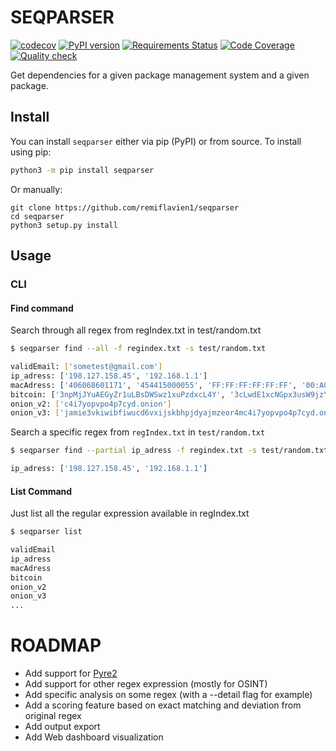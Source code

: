 # SEQPARSER

[![codecov](https://codecov.io/gh/remiflavien1/seqparser/branch/master/graph/badge.svg)](https://codecov.io/gh/remiflavien1/seqparser)  [![PyPI version](https://badge.fury.io/py/seqparser.svg)](https://badge.fury.io/py/seqparser) [![Requirements Status](https://requires.io/github/remiflavien1/SeqParser/requirements.svg?branch=master)](https://requires.io/github/remiflavien1/SeqParser/requirements/?branch=master) [![Code Coverage](https://github.com/remiflavien1/seqparser/workflows/Code%20coverage/badge.svg)](https://github.com/remiflavien1/seqparser/actions?query=workflow%3A%22Code+coverage%22) [![Quality check](https://github.com/remiflavien1/seqparser/workflows/Quality%20check/badge.svg)](https://github.com/remiflavien1/seqparser/actions?query=workflow%3A%22Quality+check%22) 

Get dependencies for a given package management system and a given package. 

## Install

You can install ```seqparser``` either via pip (PyPI) or from source.
To install using pip:
```bash
python3 -m pip install seqparser
```
Or manually:
```
git clone https://github.com/remiflavien1/seqparser
cd seqparser   
python3 setup.py install   
```





## Usage

### CLI 

#### Find command

Search through all regex from regIndex.txt in test/random.txt
```sh
$ seqparser find --all -f regindex.txt -s test/random.txt

validEmail: ['sometest@gmail.com']
ip_adress: ['198.127.158.45', '192.168.1.1']
macAdress: ['406068601171', '454415000055', 'FF:FF:FF:FF:FF:FF', '00:A0:C9:14:C8:29', '00:00:5E:00:01:28', '406067601871', '006129876543', '406017401951']
bitcoin: ['3npMjJYuAEGyZr1uLBsDWSwz1xuPzdxcL4Y', '3cLwdE1xcNGpx3usW9jzYC3erDS3d', '17ZtZF9r8BruWo62ddHYH6ucMVUfKQR', '1kV8NfTA7X1bh5cPekpWmEfg6MiD', '3QWz49mGLkg1gw9T8kUWV8TeCxFCJKpKmQ7', '3XpULLXUcTpBp1VUh3aDYrkEymySWm8pjnJ', '1j2Gjjehdi5KRQW3yHCEWjCHZpn9sxDupN', '13rV3W8pVTKjYXVUK6eS9E4AyMn3YuEQa9E', '39ui5NBjs82TkbTKrV2nkub4RX7hjDwdD', '3935XvxKuSDXHgd1EyaNvUHUr78nspTLCBF', '1XVLr6QYeCSFkAT2hc43uKrZEJsL', '33689657852p1234AxX7kbN4K8D1f1m1rD7', '1Wrcy4pXFfHJsr4xhATMQdqkMKsYgDPRjHu', '197TPY8Rviih6ykQ6aikdc7p5gcJG', '3DbEb6pqptsmmW5TnfpQ9Sd2fv47USFL', '1MyXo1o3vPeWB1tDHfvKVrCmChCNJ', '3E1DLQUmm7u2vePTa2Qz9LrUp2QnfvepQvc', '1zsbg36cXCzD4kQpuhQUe1j2V2hPyntdsWH', '1b61jMdJwGoejWTc1TF8Y23E722vn4RTa', '3vkiwibfiwucd6vxijskbhpjdyajmzeor4m', '1F1vvS15QLi7YE4nkYn239Wd5vDXL49Qs', '1xk4RwYpaySpdCPmsh61FpWKuGr7K1Gvsfs', '1zsbg36cXCzD4kQpuhQUe1j2V2hPyntdsWH', '1b61jMdJwGoejWTc1TF8Y23E722vn4RTa']
onion_v2: ['c4i7yopvpo4p7cyd.onion']
onion_v3: ['jamie3vkiwibfiwucd6vxijskbhpjdyajmzeor4mc4i7yopvpo4p7cyd.onion']
```

Search a specific regex from ```regIndex.txt``` in ```test/random.txt```
```sh
$ seqparser find --partial ip_adress -f regindex.txt -s test/random.txt

ip_adress: ['198.127.158.45', '192.168.1.1']
```

#### List Command

Just list all the regular expression available in regIndex.txt
```sh
$ seqparser list

validEmail
ip_adress
macAdress
bitcoin
onion_v2
onion_v3
...
```

# ROADMAP

- Add support for [Pyre2](https://github.com/facebook/pyre2/)
- Add support for other regex expression (mostly for OSINT)
- Add specific analysis on some regex  (with a --detail flag for example)
- Add a scoring feature based on exact matching and deviation from original regex
- Add output export
- Add Web dashboard visualization

